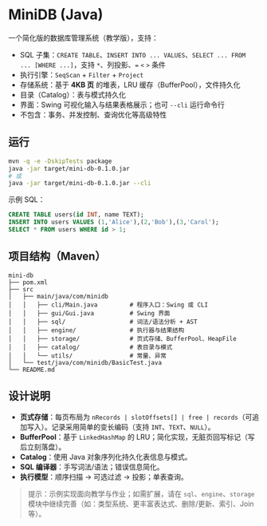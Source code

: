 # MiniDB (Java)

一个简化版的数据库管理系统（教学版），支持：

- SQL 子集：`CREATE TABLE`、`INSERT INTO ... VALUES`、`SELECT ... FROM ... [WHERE ...]`，支持 `*`、列投影、`=` `<` `>` 条件
- 执行引擎：`SeqScan` + `Filter` + `Project`
- 存储系统：基于 **4KB 页** 的堆表，LRU 缓存（BufferPool），文件持久化
- 目录（Catalog）：表与模式持久化
- 界面：Swing 可视化输入与结果表格展示；也可 `--cli` 运行命令行
- 不包含：事务、并发控制、查询优化等高级特性

## 运行

```bash
mvn -q -e -DskipTests package
java -jar target/mini-db-0.1.0.jar
# 或
java -jar target/mini-db-0.1.0.jar --cli
```

示例 SQL：

```sql
CREATE TABLE users(id INT, name TEXT);
INSERT INTO users VALUES (1,'Alice'),(2,'Bob'),(3,'Carol');
SELECT * FROM users WHERE id > 1;
```

## 项目结构（Maven）

```
mini-db
├── pom.xml
├── src
│   ├── main/java/com/minidb
│   │   ├── cli/Main.java         # 程序入口：Swing 或 CLI
│   │   ├── gui/Gui.java          # Swing 界面
│   │   ├── sql/                  # 词法/语法分析 + AST
│   │   ├── engine/               # 执行器与结果结构
│   │   ├── storage/              # 页式存储、BufferPool、HeapFile
│   │   ├── catalog/              # 表目录与模式
│   │   └── utils/                # 常量、异常
│   └── test/java/com/minidb/BasicTest.java
└── README.md
```

## 设计说明

- **页式存储**：每页布局为 `nRecords | slotOffsets[] | free | records`（可追加写入）。记录采用简单的变长编码（支持 `INT`、`TEXT`、`NULL`）。
- **BufferPool**：基于 `LinkedHashMap` 的 LRU；简化实现，无脏页回写标记（写后立刻落盘）。
- **Catalog**：使用 Java 对象序列化持久化表信息与模式。
- **SQL 编译器**：手写词法/语法；错误信息简化。
- **执行模型**：顺序扫描 -> 可选过滤 -> 投影；单表查询。

> 提示：示例实现面向教学与作业；如需扩展，请在 `sql`、`engine`、`storage` 模块中继续完善（如：类型系统、更丰富表达式、删除/更新、索引、Join 等）。
